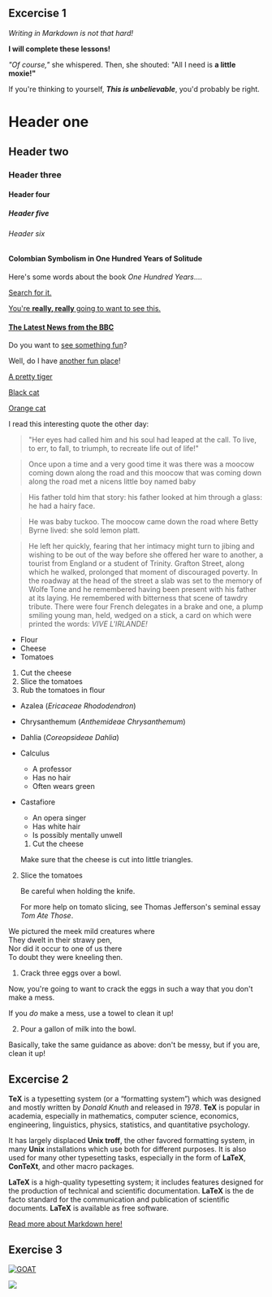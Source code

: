 ## Excercise 1

_Writing in Markdown is not that hard!_

**I will complete these lessons!**

_"Of course,"_ she whispered. Then, she shouted: "All I need is **a little moxie!"**

If you're thinking to yourself, **_This is unbelievable_**, you'd probably be right.

# Header one
## Header two
### Header three
#### Header four
##### Header five
###### Header six

#### Colombian Symbolism in One Hundred Years of Solitude

Here's some words about the book _One Hundred Years_....

[Search for it.](www.google.com.)

[You're **really, really** going to want to see this.](www.dailykitten.com)

#### [The Latest News from the BBC](www.bbc.com/news)

Do you want to [see something fun][a fun place]?

Well, do I have [another fun place][another fun place]!

[a fun place]: www.zombo.com
[another fun place]: www.stumbleupon.com

[A pretty tiger](https://upload.wikimedia.org/wikipedia/commons/5/56/Tiger.50.jpg)

[Black cat][Black]

[Orange cat][Orange]

[Black]: https://upload.wikimedia.org/wikipedia/commons/a/a3/81_INF_DIV_SSI.jpg

[Orange]:http://icons.iconarchive.com/icons/google/noto-emoji-animals-nature/256/22221-cat-icon.png

I read this interesting quote the other day:

>"Her eyes had called him and his soul had leaped at the call. To live, to err, to fall, to triumph, to recreate life out of life!"

>Once upon a time and a very good time it was there was a moocow coming down along the road and this moocow that was coming down along the road met a nicens little boy named baby 

>His father told him that story: his father looked at him through a glass: he had a hairy face.

>He was baby tuckoo. The moocow came down the road where Betty Byrne lived: she sold lemon platt.

>He left her quickly, fearing that her intimacy might turn to jibing and wishing to be out of the way before she offered her ware to another, a tourist from England or a student of Trinity. Grafton Street, along which he walked, prolonged that moment of discouraged poverty. In the roadway at the head of the street a slab was set to the memory of Wolfe Tone and he remembered having been present with his father at its laying. He remembered with bitterness that scene of tawdry tribute. There were four French delegates in a brake and one, a plump smiling young man, held, wedged on a stick, a card on which were printed the words: _VIVE L'IRLANDE!_

* Flour 
* Cheese 
* Tomatoes

1. Cut the cheese 
2. Slice the tomatoes 
3. Rub the tomatoes in flour

* Azalea (_Ericaceae Rhododendron_)
* Chrysanthemum (_Anthemideae Chrysanthemum_)
* Dahlia (_Coreopsideae Dahlia_)

* Calculus
    * A professor
    * Has no hair
    * Often wears green

* Castafiore 
    * An opera singer 
    * Has white hair 
    * Is possibly mentally unwell

    1. Cut the cheese

    Make sure that the cheese is cut into little triangles.

2. Slice the tomatoes

    Be careful when holding the knife.

    For more help on tomato slicing, see Thomas Jefferson's seminal essay _Tom Ate Those_.

We pictured the meek mild creatures where  
They dwelt in their strawy pen,  
Nor did it occur to one of us there  
To doubt they were kneeling then.  

1. Crack three eggs over a bowl.

 Now, you're going to want to crack the eggs in such a way that you don't make a mess.  

 If you _do_ make a mess, use a towel to clean it up!  

2. Pour a gallon of milk into the bowl.

 Basically, take the same guidance as above: don't be messy, but if you are, clean it up!  

 ## Excercise 2

**TeX** is a typesetting system (or a “formatting system”) which was designed and mostly written by _Donald Knuth_ and released in _1978_. **TeX** is popular in academia, especially in mathematics, computer science, economics, engineering, linguistics, physics, statistics, and quantitative psychology.

It has largely displaced **Unix troff**, the other favored formatting system, in many **Unix** installations which use both for different purposes. It is also used for many other typesetting tasks, especially in the form of **LaTeX**, **ConTeXt**, and other macro packages.

**LaTeX** is a high-quality typesetting system; it includes features designed for the production of technical and scientific documentation. **LaTeX** is the de facto standard for the communication and publication of scientific documents. **LaTeX** is available as free software.

[Read more about Markdown here!](https://en.wikipedia.org/wiki/Markdown)

## Exercise 3

[![GOAT](https://img.youtube.com/vi/9b4F_ppjnKU/0.jpg)](https://www.youtube.com/watch?v=9b4F_ppjnKU)

<img src="https://www.tunturisusi.com/fennekki13i.jpg">
